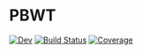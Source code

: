 # PBWT

<!-- [![Stable](https://img.shields.io/badge/docs-stable-blue.svg)](https://rlaboulaye.github.io/PBWT.jl/stable) -->
[![Dev](https://img.shields.io/badge/docs-dev-blue.svg)](https://rlaboulaye.github.io/PBWT.jl/dev)
[![Build Status](https://github.com/rlaboulaye/PBWT.jl/workflows/CI/badge.svg)](https://github.com/rlaboulaye/PBWT.jl/actions)
[![Coverage](https://codecov.io/gh/rlaboulaye/PBWT.jl/branch/master/graph/badge.svg)](https://codecov.io/gh/rlaboulaye/PBWT.jl)
